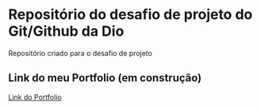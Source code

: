 # Repositório do desafio de projeto do Git/Github da Dio
Repositório criado para o desafio de projeto

## Link do meu Portfolio (em construção)
[Link do Portfolio](https://gmoretti2022.github.io/Portfolio/)
